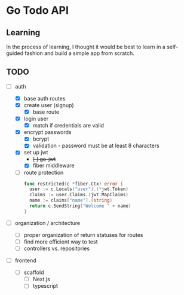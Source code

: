 # Go Todo API

## Learning

In the process of learning, I thought it would be best to learn in a self-guided fashion and build a simple app from scratch.

## TODO

- [ ] auth

  - [x] base auth routes
  - [x] create user (signup)
    - [x] base route
  - [x] login user
    - [x] match if credentials are valid
  - [x] encrypt passwords
    - [x] bcrypt
    - [x] validation - password must be at least 8 characters
  - [x] set up jwt
    - ~~[ ] go-jwt~~
    - [x] fiber middleware
  - [ ] route protection
    ```go
    func restricted(c *fiber.Ctx) error {
      user := c.Locals("user").(*jwt.Token)
      claims := user.Claims.(jwt.MapClaims)
      name := claims["name"].(string)
      return c.SendString("Welcome " + name)
    }
    ```

- [ ] organization / architecture

  - [ ] proper organization of return statuses for routes
  - [ ] find more efficient way to test
  - [ ] controllers vs. repositories

- [ ] frontend
  - [ ] scaffold
    - [ ] Next.js
    - [ ] typescript
